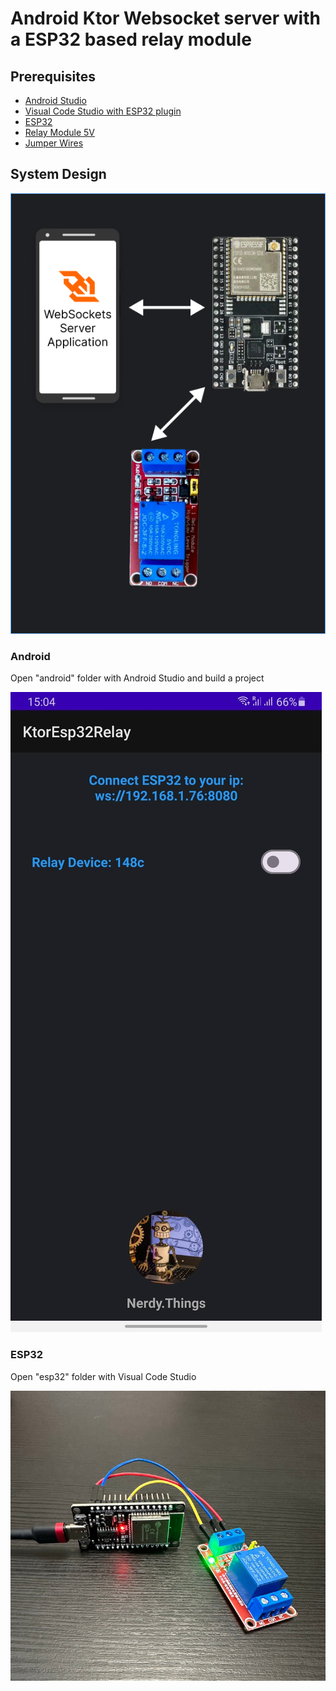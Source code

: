 # Android Ktor Websocket server with a ESP32 based relay module

## Prerequisites

* [Android Studio](https://developer.android.com/studio)
* [Visual Code Studio with ESP32 plugin](https://docs.espressif.com/projects/esp-idf/en/v4.3/esp32/get-started/vscode-setup.html)
* [ESP32](https://nerdythings.io/url/esp32)
* [Relay Module 5V](https://nerdythings.io/url/relay-5v)
* [Jumper Wires](https://nerdythings.io/url/jumper-wires)

## System Design

![System Design](/images/schema.png)

### Android 
 
Open "android" folder with Android Studio and build a project 

![App Screenshot](/images/android_app_screenshot.jpg)

### ESP32

Open "esp32" folder with Visual Code Studio

![App Screenshot](/images/esp32_relay_module.jpeg)
